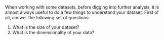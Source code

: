 When working with some datasets, before digging into further analysis, it is almost always useful to do a few things to understand your dataset. First of all, answer the following set of questions:

1. What is the size of your dataset?
2. What is the dimensionality of your data?

